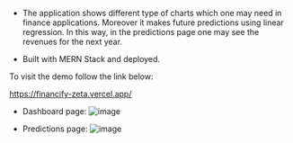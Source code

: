 - The application shows different type of charts which one may need in finance applications. Moreover it makes future predictions using linear regression. In this way, in the predictions page one may see the revenues for the next year.

- Built with MERN Stack and deployed.

To visit the demo follow the link below:

https://financify-zeta.vercel.app/

- Dashboard page:
  ![image](https://github.com/user-attachments/assets/fac277d9-a2ba-4a7b-aad2-a87368de729f)

- Predictions page:
  ![image](https://github.com/user-attachments/assets/a3b8ae65-5730-4506-a3d8-30d8f34f7630)
